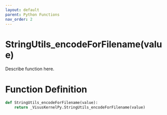 ```yaml
---
layout: default
parent: Python Functions
nav_order: 2
---
```


# StringUtils_encodeForFilename(value)

Describe function here.

# Function Definition

```python
def StringUtils_encodeForFilename(value):
    return _VisusKernelPy.StringUtils_encodeForFilename(value)
```